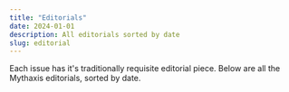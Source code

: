 ```yaml
---
title: "Editorials"
date: 2024-01-01
description: All editorials sorted by date
slug: editorial
---
```


Each issue has it's traditionally requisite editorial piece. Below are all the Mythaxis editorials, sorted by date.

